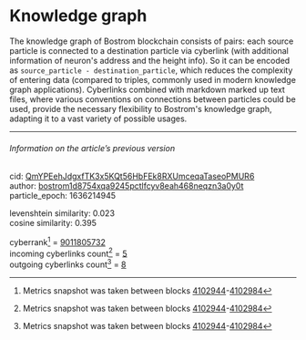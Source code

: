 # Knowledge graph

The knowledge graph of Bostrom blockchain consists of pairs: each source particle is connected to a destination particle via cyberlink (with additional information of neuron's address and the height info). So it can be encoded as `source_particle - destination_particle`, which reduces the complexity of entering data (compared to triples, commonly used in modern knowledge graph applications). Cyberlinks combined with markdown marked up text files, where various conventions on connections between particles could be used, provide the necessary flexibility to Bostrom's knowledge graph, adapting it to a vast variety of possible usages.

---

###### Information on the article’s previous version  

cid: [QmYPEehJdgxfTK3x5KQt56HbFEk8RXUmceqaTaseoPMUR6](https://cyb.ai/ipfs/QmYPEehJdgxfTK3x5KQt56HbFEk8RXUmceqaTaseoPMUR6)  
author: [bostrom1d8754xqa9245pctlfcyv8eah468neqzn3a0y0t](https://cyb.ai/network/bostrom/contract/bostrom1d8754xqa9245pctlfcyv8eah468neqzn3a0y0t)  
particle_epoch: 1636214945  

levenshtein similarity: 0.023  
cosine similarity: 0.395  

cyberrank[^1] = [9011805732](https://lcd.bostrom.cybernode.ai/cyber/rank/v1beta1/rank/rank/QmYPEehJdgxfTK3x5KQt56HbFEk8RXUmceqaTaseoPMUR6)  
incoming cyberlinks count[^1] = [5](https://lcd.bostrom.cybernode.ai/cyber/rank/v1beta1/rank/backlinks/QmYPEehJdgxfTK3x5KQt56HbFEk8RXUmceqaTaseoPMUR6?pagination.page=0&pagination.per_page=1000)  
outgoing cyberlinks count[^1] = [8](https://lcd.bostrom.cybernode.ai/cyber/rank/v1beta1/rank/search/QmYPEehJdgxfTK3x5KQt56HbFEk8RXUmceqaTaseoPMUR6??pagination.page=0&pagination.per_page=1000)  

[^1]: Metrics snapshot was taken between blocks [4102944](https://cyb.ai/network/bostrom/block/4102944)-[4102984](https://cyb.ai/network/bostrom/block/4102984)

